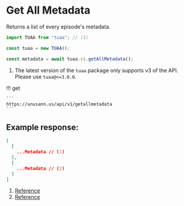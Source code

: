 # Get All Metadata

Returns a list of every episode's metadata.

```typescript title="TypeScript"
import TUAA from "tuaa"; // (1)

const tuaa = new TUAA();

const metadata = await tuaa.v1.getAllMetadata();
```

1. The latest version of the `tuaa` package only supports v3 of the API. Please use `tuaa@<=3.0.0`.

!!! get

    ```
    https://unusann.us/api/v1/getallmetadata
    ```

## Example response:

```json title="JSON"
[
  [
    ...Metadata // (1)
  ],
  [
    ...Metadata // (2)
  ]
]
```

1. [Reference](../../Reference/Metadata/index.md)
2. [Reference](../../Reference/Metadata/index.md)
